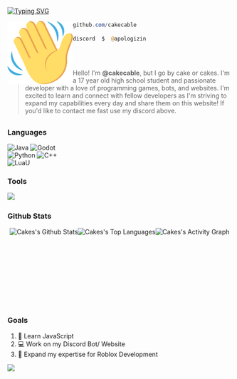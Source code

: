 [![Typing SVG](https://readme-typing-svg.demolab.com?font=Silkscreen&pause=1000&color=FFFFFF&width=435&lines=CAKES+PERSONAL+BIO;GAME+DEVELOPER;SOFTWARE+DEVELOPER;IT+STUDENT)](https://git.io/typing-svg)

<img align="left" src="https://github.com/cakecable/cakecable/blob/main/images/waving-hand-sign-emoji-2048x1980-s2qlps2b.png" width="147" alt="Wave Image" /> 

```powershell
github.com/cakecable
```

```php
discord  $  @apologizin
```

## 
&zwnj;

> Hello! I'm **@cakecable**, but I go by cake or cakes. I'm a 17 year old high school student and passionate developer with a love of programming games, bots, and websites. I'm excited to learn and connect with fellow developers as I'm striving to expand my capabilities every day and share them on this website! If you'd like to contact me fast use my discord above.

## 

### Languages
<p align="left">
<img alt="Java" src="https://img.shields.io/badge/-java-black?style=for-the-badge&logo=java" />
<img alt="Godot" src="https://img.shields.io/badge/-gdscript-black?style=for-the-badge&logo=gdscript" /><br>
<img alt="Python" src="https://img.shields.io/badge/-python-black?style=for-the-badge&logo=python" />
<img alt="C++" src="https://img.shields.io/badge/-c++-black?style=for-the-badge&logo=cplusplus" /><br>
<img alt="LuaU" src="https://img.shields.io/badge/-LuaU-black?style=for-the-badge&logo=lua" />

</p>

### Tools
<p align="left"> <a href="https://github.com/cakecable"><img src="https://skillicons.dev/icons?i=vscode,visualstudio,godot,github"> </a> </p>

### Github Stats
<div style="display: flex; justify-content: center;">
    <img alt="Cakes's Github Stats" src="https://github-readme-stats.vercel.app/api?username=cakecable&show_icons=true&count_private=true&theme=react&hide_border=true&bg_color=313335&title_color=ffffff&icon_color=F8D866" height="175px"/>
    <img alt="Cakes's Top Languages" src="https://denvercoder1-github-readme-stats.vercel.app/api/top-langs/?username=cakecable&langs_count=8&layout=compact&theme=react&hide_border=true&bg_color=313335&title_color=ffffff&icon_color=F8D866&hide=Jupyter%20Notebook,Roff" height="175px"/>
<img alt="Cakes's Activity Graph" src="https://github-readme-activity-graph.vercel.app/graph/?username=cakecable&bg_color=313335&color=ffffff&line=019a61&point=FFFFFF&hide_border=true" />
</div>

### Goals

1. 🔭 Learn JavaScript
2. 💻 Work on my Discord Bot/ Website
3. 🌱 Expand my expertise for Roblox Development

<p align="left">
  <img src="https://capsule-render.vercel.app/api?type=waving&color=gradient&height=100&section=footer"/>
</p>
